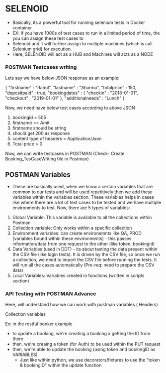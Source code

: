 # SELENOID

- Basically, its a powerful tool for running selenium tests in Docker container
- EX: If you have 1000s of test cases to run in a limited period of time, the you can assign these test cases to
- Selenoid and it will further assign to multiple machines (which is call Selenium grid) for execution.
- Here, SELENOID will act as a HUB and Machines will acts as a NODE


### POSTMAN Testcases writing

Lets say we have below JSON response as an example:

{
    "firstname" : "Rahul",
    "lastname" : "Sharma",
    "totalprice" : 150,
    "depositpaid" : true,
    "bookingdates" : {
        "checkin" : "2018-01-01",
        "checkout" : "2019-01-01"
    },
    "additionalneeds" : "Lunch"
}

Now, we need have below test cases according to above JSON

1. bookingid = 505
2. firstname == Amit
3. firstname should be string
4. should get 200 as response
5. content type of headers = Application/Json
6. Total price > 0

Now, we can write testcases in POSTMAN (Check- Create Booking_TesCaseWriting file in Postman)


## POSTMAN Variables
- These are basically used, when we know a certain variables that are common to our tests and will be used repetitively then
we add these variables within the variables section. These variables helps in cases like where there are a lot of test cases
to be tested and we have multiple environments to test. Now, there are 5 types of variables:

1. Global Variable: This variable is available to all the collections within Postman
2. Collection variable: Only works within a specific collection
3. Environment variables: can create environemnts like QA, PROD (variables bound within these environments) - this passes information/data from one request to the other (like token, bookingid)
4. Data Variables (used in DDT) - its about testing the data present within the CSV file (like login tests). It is driven by the CSV file, so once we run a collection, we need to import
   the CSV file before running the tests. It will run all the cases automatically (Pre-req: need to prepare the CSV data)
5. Local Variables: Variables created in functions (written in scripts section)

### API Testing with POSTMAN Advance
Here, will understand how we can work with postman variables ( Headers)

Collection variables

Ex: in the restful booker example
- to update a booking, we're creating a booking a getting the ID from there
- then, we're creaing a token (for Auth) to be used within the PUT request
- then, we're able to update the booking (using token and bookingID as VARIABLES)
  - Just like within python, we use decorators/fixtures to use the "token & bookingiD" within the update function 